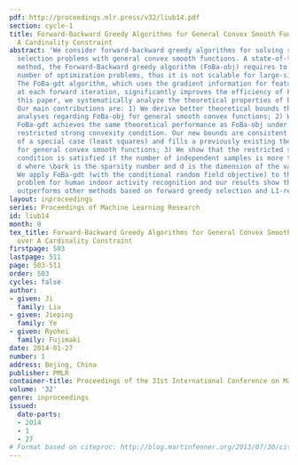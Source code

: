 ```yaml
---
pdf: http://proceedings.mlr.press/v32/liub14.pdf
section: cycle-1
title: Forward-Backward Greedy Algorithms for General Convex Smooth Functions over
  A Cardinality Constraint
abstract: 'We consider forward-backward greedy algorithms for solving sparse feature
  selection problems with general convex smooth functions. A state-of-the-art greedy
  method, the Forward-Backward greedy algorithm (FoBa-obj) requires to solve a large
  number of optimization problems, thus it is not scalable for large-size problems.
  The FoBa-gdt algorithm, which uses the gradient information for feature selection
  at each forward iteration, significantly improves the efficiency of FoBa-obj. In
  this paper, we systematically analyze the theoretical properties of both algorithms.
  Our main contributions are: 1) We derive better theoretical bounds than existing
  analyses regarding FoBa-obj for general smooth convex functions; 2) We show that
  FoBa-gdt achieves the same theoretical performance as FoBa-obj under the same condition:
  restricted strong convexity condition. Our new bounds are consistent with the bounds
  of a special case (least squares) and fills a previously existing theoretical gap
  for general convex smooth functions; 3) We show that the restricted strong convexity
  condition is satisfied if the number of independent samples is more than \bark\log
  d where \bark is the sparsity number and d is the dimension of the variable; 4)
  We apply FoBa-gdt (with the conditional random field objective) to the sensor selection
  problem for human indoor activity recognition and our results show that FoBa-gdt
  outperforms other methods based on forward greedy selection and L1-regularization.'
layout: inproceedings
series: Proceedings of Machine Learning Research
id: liub14
month: 0
tex_title: Forward-Backward Greedy Algorithms for General Convex Smooth Functions
  over A Cardinality Constraint
firstpage: 503
lastpage: 511
page: 503-511
order: 503
cycles: false
author:
- given: Ji
  family: Liu
- given: Jieping
  family: Ye
- given: Ryohei
  family: Fujimaki
date: 2014-01-27
number: 1
address: Bejing, China
publisher: PMLR
container-title: Proceedings of the 31st International Conference on Machine Learning
volume: '32'
genre: inproceedings
issued:
  date-parts:
  - 2014
  - 1
  - 27
# Format based on citeproc: http://blog.martinfenner.org/2013/07/30/citeproc-yaml-for-bibliographies/
---
```

